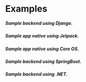 <!-- ### Alerts

{% include alert.html type="info" title="Available in" content="All examples are available at https://github.com/v2-softwarehouse" %} -->

# Examples

##### Sample backend using Django.
##### Sample app native using Jetpack.
##### Sample app native using Core OS.
##### Sample backend using SpringBoot.
##### Sample backend using .NET.